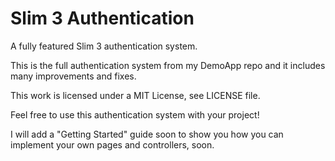 # Slim 3 Authentication
A fully featured Slim 3 authentication system.  

This is the full authentication system from my DemoApp repo and it includes many improvements and fixes.  

This work is licensed under a MIT License, see LICENSE file.  

Feel free to use this authentication system with your project!  

I will add a "Getting Started" guide soon to show you how you can implement your own pages and controllers, soon.  
